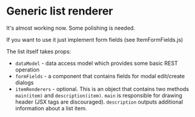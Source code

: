 # Generic list renderer

It's almost working now. Some polishing is needed.

If you want to use it just implement form fields (see ItemFormFields.js)

The list itself takes props:
- `dataModel` - data access model which provides some basic REST operation
- `formFields` - a component that contains fields for modal edit/create dialogs
- `itemRenderers` - optional. This is an object that contains two methods `main(item)` and `description(item)`. `main` is responsible for drawing header (JSX tags are discouraged). `description` outputs additional information about a list item. 